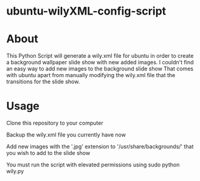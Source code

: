 # ubuntu-wilyXML-config-script

# About
This Python Script will generate a wily.xml file for ubuntu in order
to create a background wallpaper slide show with new added images.
I couldn't find an easy way to add new images to the background slide show That comes with ubuntu apart from manually modifying the wily.xml file that the transitions for the slide show.

# Usage
Clone this repository to your computer

Backup the wily.xml file you currently have now

Add new  images with the '.jpg' extension to '/usr/share/backgrounds/' that you wish to add to the slide show

You must run the script with elevated permissions using
sudo python wily.py
